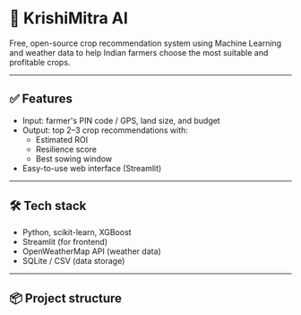 # 🌱 KrishiMitra AI

Free, open-source crop recommendation system using Machine Learning and weather data to help Indian farmers choose the most suitable and profitable crops.

---

## ✅ Features
- Input: farmer's PIN code / GPS, land size, and budget
- Output: top 2–3 crop recommendations with:
  - Estimated ROI
  - Resilience score
  - Best sowing window
- Easy-to-use web interface (Streamlit)

---

## 🛠 Tech stack
- Python, scikit-learn, XGBoost
- Streamlit (for frontend)
- OpenWeatherMap API (weather data)
- SQLite / CSV (data storage)

---

## 📦 Project structure
